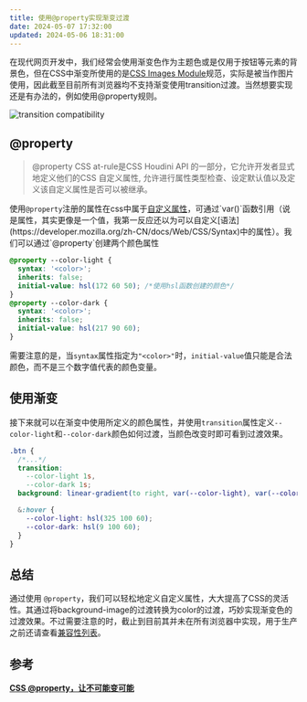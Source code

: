 ```yaml
---
title: 使用@property实现渐变过渡
date: 2024-05-07 17:32:00
updated: 2024-05-06 18:31:00
---
```


在现代网页开发中，我们经常会使用渐变色作为主题色或是仅用于按钮等元素的背景色，但在CSS中渐变所使用的是[CSS Images Module](https://drafts.csswg.org/css-images-4/#linear-gradients)规范，实际是被当作图片使用，因此截至目前所有浏览器均不支持渐变使用transition过渡。当然想要实现还是有办法的，例如使用@property规则。

![transition compatibility](/post/transition-compatibility.png)

## @property

> @property CSS at-rule是CSS Houdini API 的一部分，它允许开发者显式地定义他们的CSS 自定义属性, 允许进行属性类型检查、设定默认值以及定义该自定义属性是否可以被继承。

使用`@property`注册的属性在css中属于[自定义属性](https://developer.mozilla.org/zh-CN/docs/Web/CSS/--*)，可通过`var()`函数引用（说是属性，其实更像是一个值，我第一反应还以为可以自定义[语法](https://developer.mozilla.org/zh-CN/docs/Web/CSS/Syntax)中的属性）。我们可以通过`@property`创建两个颜色属性

```css
@property --color-light {
  syntax: '<color>';
  inherits: false;
  initial-value: hsl(172 60 50); /*使用hsl函数创建的颜色*/
}
@property --color-dark {
  syntax: '<color>';
  inherits: false;
  initial-value: hsl(217 90 60);
}
```

需要注意的是，当`syntax`属性指定为`"<color>"`时，`initial-value`值只能是合法颜色，而不是三个数字值代表的颜色变量。

## 使用渐变

接下来就可以在渐变中使用所定义的颜色属性，并使用`transition`属性定义`--color-light`和`--color-dark`颜色如何过渡，当颜色改变时即可看到过渡效果。

```css
.btn {
  /*...*/
  transition:
    --color-light 1s,
    --color-dark 1s;
  background: linear-gradient(to right, var(--color-light), var(--color-dark));

  &:hover {
    --color-light: hsl(325 100 60);
    --color-dark: hsl(9 100 60);
  }
}
```

## 总结

通过使用 `@property`，我们可以轻松地定义自定义属性，大大提高了CSS的灵活性。其通过将background-image的过渡转换为color的过渡，巧妙实现渐变色的过渡效果。不过需要注意的时，截止到目前其并未在所有浏览器中实现，用于生产之前还请查看[兼容性列表](https://caniuse.com/?search=%40property)。

## 参考

[**CSS @property，让不可能变可能**](https://segmentfault.com/a/1190000039826626)

